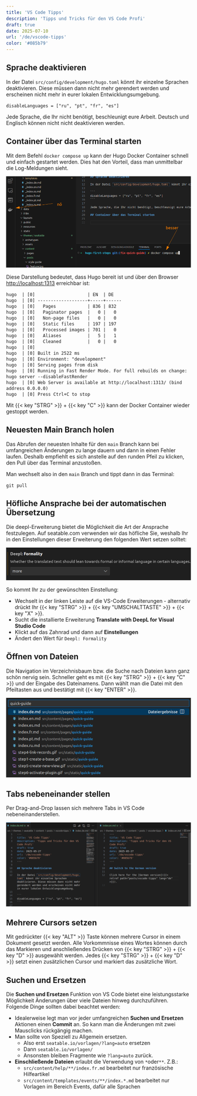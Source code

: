```yaml
---
title: 'VS Code Tipps'
description: 'Tipps und Tricks für den VS Code Profi'
draft: true
date: 2025-07-10
url: '/de/vscode-tipps'
color: '#085b79'
---
```


## Sprache deaktivieren

In der Datei `src/config/development/hugo.toml` könnt ihr einzelne Sprachen deaktivieren. Diese müssen dann nicht mehr gerendert werden und erscheinen nicht mehr in eurer lokalen Entwicklungsumgebung.

```
disableLanguages = ["ru", "pt", "fr", "es"]
```

Jede Sprache, die Ihr nicht benötigt, beschleunigt eure Arbeit. Deutsch und Englisch können nicht nicht deaktivieren werden.

## Container über das Terminal starten

Mit dem Befehl `docker compose up` kann der Hugo Docker Container schnell und einfach gestartet werden. Dies hat den Vorteil, dass man unmittelbar die Log-Meldungen sieht.

![Starten des Docker Containers über das Terminal in VS Code](images/terminal.png)

Diese Darstellung bedeutet, dass Hugo bereit ist und über den Browser [http://localhost:1313](http://localhost:1313) erreichbar ist:

```
hugo  | [0]                    | EN  | DE
hugo  | [0] -------------------+-----+------
hugo  | [0]   Pages            | 836 | 832
hugo  | [0]   Paginator pages  |   0 |   0
hugo  | [0]   Non-page files   |   0 |   0
hugo  | [0]   Static files     | 197 | 197
hugo  | [0]   Processed images | 701 |   0
hugo  | [0]   Aliases          |   5 |   1
hugo  | [0]   Cleaned          |   0 |   0
hugo  | [0]
hugo  | [0] Built in 2522 ms
hugo  | [0] Environment: "development"
hugo  | [0] Serving pages from disk
hugo  | [0] Running in Fast Render Mode. For full rebuilds on change: hugo server --disableFastRender
hugo  | [0] Web Server is available at http://localhost:1313/ (bind address 0.0.0.0)
hugo  | [0] Press Ctrl+C to stop
```

Mit {{< key "STRG" >}} + {{< key "C" >}} kann der Docker Container wieder gestoppt werden.

## Neuesten Main Branch holen

Das Abrufen der neuesten Inhalte für den `main` Branch kann bei umfangreichen Änderungen zu lange dauern und dann in einen Fehler laufen.
Deshalb empfiehlt es sich anstelle auf den runden Pfeil zu klicken, den Pull über das Terminal anzustoßen.

Man wechselt also in den `main` Branch und tippt dann in das Terminal:

```
git pull
```

## Höfliche Ansprache bei der automatischen Übersetzung

Die deepl-Erweiterung bietet die Möglichkeit die Art der Ansprache festzulegen. Auf seatable.com verwenden wir das höfliche Sie, weshalb Ihr in den Einstellungen dieser Erweiterung den folgenden Wert setzen solltet:

![Höfliche Ansprache beim Übersetzen mit deepl erzwingen](images/deepl-ansprache.png)

So kommt Ihr zu der gewünschten Einstellung:

- Wechselt in der linken Leiste auf die VS-Code Erweiterungen - alternativ drückt Ihr {{< key "STRG" >}} + {{< key "UMSCHALTTASTE" >}} + {{< key "X" >}}.
- Sucht die installierte Erweiterung **Translate with DeepL for Visual Studio Code**
- Klickt auf das Zahnrad und dann auf **Einstellungen**
- Ändert den Wert für `Deepl: Formality`

## Öffnen von Dateien

Die Navigation im Verzeichnisbaum bzw. die Suche nach Dateien kann ganz schön nervig sein. Schneller geht es mit {{< key "STRG" >}} + {{< key "C" >}} und der Eingabe des Dateinamens.
Dann wählt man die Datei mit den Pfeiltasten aus und bestätigt mit {{< key "ENTER" >}}.

![Öffnen des Quick-Guides in wenigen Sekunden](images/dateien-oeffnen.png)

## Tabs nebeneinander stellen

Per Drag-and-Drop lassen sich mehrere Tabs in VS Code nebeneinanderstellen.

![Mehrer Tabs nebeneinander](images/tabs.png)

## Mehrere Cursors setzen

Mit gedrückter {{< key "ALT" >}} Taste können mehrere Cursor in einem Dokument gesetzt werden. Alle Vorkommnisse eines Wortes können durch das Markieren und anschließendes Drücken von {{< key "STRG" >}} + {{< key "D" >}} ausgewählt werden. Jedes {{< key "STRG" >}} + {{< key "D" >}} setzt einen zusätzlichen Cursor und markiert das zusätzliche Wort.

## Suchen und Ersetzen

Die **Suchen und Ersetzen** Funktion von VS Code bietet eine leistungsstarke Möglichkeit Änderungen über viele Dateien hinweg durchzuführen. Folgende Dinge sollten dabei beachtet werden:

- Idealerweise legt man vor jeder umfangreichen **Suchen und Ersetzen** Aktionen einen **Commit** an. So kann man die Änderungen mit zwei Mausclicks rückgängig machen.
- Man sollte von Speziell zu Allgemein ersetzen.
    - Also erst `seatable.io/vorlagen/?lang=auto` ersetzen
    - Dann `seatable.io/vorlagen/`
    - Ansonsten bleiben Fragmente wie `?lang=auto` zurück.
- **Einschließende Dateien** erlaubt die Verwendung von `*`oder`**`. Z.B.:
    - `src/content/help/**/index.fr.md` bearbeitet nur französische Hilfeartikel
    - `src/content/templates/events/**/index.*.md` bearbeitet nur Vorlagen im Bereich Events, dafür alle Sprachen
